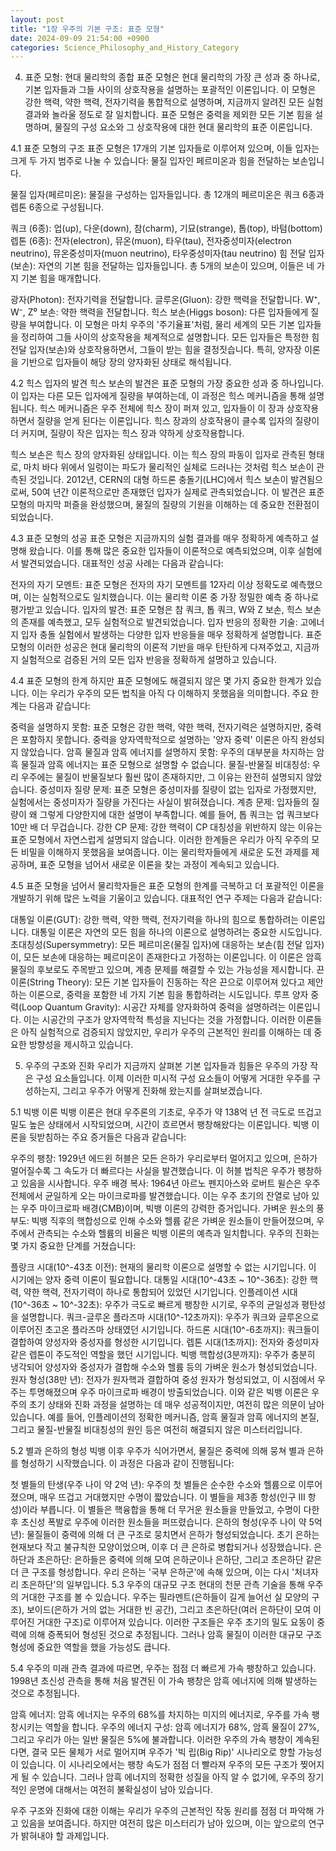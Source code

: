 ```yaml
---
layout: post
title: "1장 우주의 기본 구조: 표준 모형"
date: 2024-09-09 21:54:00 +0900
categories: Science_Philosophy_and_History_Category
---
```





4. 표준 모형: 현대 물리학의 종합
표준 모형은 현대 물리학의 가장 큰 성과 중 하나로, 기본 입자들과 그들 사이의 상호작용을 설명하는 포괄적인 이론입니다. 이 모형은 강한 핵력, 약한 핵력, 전자기력을 통합적으로 설명하며, 지금까지 알려진 모든 실험 결과와 놀라울 정도로 잘 일치합니다. 표준 모형은 중력을 제외한 모든 기본 힘을 설명하며, 물질의 구성 요소와 그 상호작용에 대한 현대 물리학의 표준 이론입니다.

4.1 표준 모형의 구조
표준 모형은 17개의 기본 입자들로 이루어져 있으며, 이들 입자는 크게 두 가지 범주로 나눌 수 있습니다: 물질 입자인 페르미온과 힘을 전달하는 보손입니다.

물질 입자(페르미온): 물질을 구성하는 입자들입니다. 총 12개의 페르미온은 쿼크 6종과 렙톤 6종으로 구성됩니다.

쿼크 (6종): 업(up), 다운(down), 참(charm), 기묘(strange), 톱(top), 바텀(bottom)
렙톤 (6종): 전자(electron), 뮤온(muon), 타우(tau), 전자중성미자(electron neutrino), 뮤온중성미자(muon neutrino), 타우중성미자(tau neutrino)
힘 전달 입자(보손): 자연의 기본 힘을 전달하는 입자들입니다. 총 5개의 보손이 있으며, 이들은 네 가지 기본 힘을 매개합니다.

광자(Photon): 전자기력을 전달합니다.
글루온(Gluon): 강한 핵력을 전달합니다.
W⁺, W⁻, Z⁰ 보손: 약한 핵력을 전달합니다.
힉스 보손(Higgs boson): 다른 입자들에게 질량을 부여합니다.
이 모형은 마치 우주의 '주기율표'처럼, 물리 세계의 모든 기본 입자들을 정리하여 그들 사이의 상호작용을 체계적으로 설명합니다. 모든 입자들은 특정한 힘 전달 입자(보손)와 상호작용하면서, 그들이 받는 힘을 결정짓습니다. 특히, 양자장 이론을 기반으로 입자들이 해당 장의 양자화된 상태로 해석됩니다.

4.2 힉스 입자의 발견
힉스 보손의 발견은 표준 모형의 가장 중요한 성과 중 하나입니다. 이 입자는 다른 모든 입자에게 질량을 부여하는데, 이 과정은 힉스 메커니즘을 통해 설명됩니다. 힉스 메커니즘은 우주 전체에 힉스 장이 퍼져 있고, 입자들이 이 장과 상호작용하면서 질량을 얻게 된다는 이론입니다. 힉스 장과의 상호작용이 클수록 입자의 질량이 더 커지며, 질량이 작은 입자는 힉스 장과 약하게 상호작용합니다.

힉스 보손은 힉스 장의 양자화된 상태입니다. 이는 힉스 장의 파동이 입자로 관측된 형태로, 마치 바다 위에서 일렁이는 파도가 물리적인 실체로 드러나는 것처럼 힉스 보손이 관측된 것입니다. 2012년, CERN의 대형 하드론 충돌기(LHC)에서 힉스 보손이 발견됨으로써, 50여 년간 이론적으로만 존재했던 입자가 실제로 관측되었습니다. 이 발견은 표준 모형의 마지막 퍼즐을 완성했으며, 물질의 질량의 기원을 이해하는 데 중요한 전환점이 되었습니다.

4.3 표준 모형의 성공
표준 모형은 지금까지의 실험 결과를 매우 정확하게 예측하고 설명해 왔습니다. 이를 통해 많은 중요한 입자들이 이론적으로 예측되었으며, 이후 실험에서 발견되었습니다. 대표적인 성공 사례는 다음과 같습니다:

전자의 자기 모멘트: 표준 모형은 전자의 자기 모멘트를 12자리 이상 정확도로 예측했으며, 이는 실험적으로도 일치했습니다. 이는 물리학 이론 중 가장 정밀한 예측 중 하나로 평가받고 있습니다.
입자의 발견: 표준 모형은 참 쿼크, 톱 쿼크, W와 Z 보손, 힉스 보손의 존재를 예측했고, 모두 실험적으로 발견되었습니다.
입자 반응의 정확한 기술: 고에너지 입자 충돌 실험에서 발생하는 다양한 입자 반응들을 매우 정확하게 설명합니다.
표준 모형의 이러한 성공은 현대 물리학의 이론적 기반을 매우 탄탄하게 다져주었고, 지금까지 실험적으로 검증된 거의 모든 입자 반응을 정확하게 설명하고 있습니다.

4.4 표준 모형의 한계
하지만 표준 모형에도 해결되지 않은 몇 가지 중요한 한계가 있습니다. 이는 우리가 우주의 모든 법칙을 아직 다 이해하지 못했음을 의미합니다. 주요 한계는 다음과 같습니다:

중력을 설명하지 못함: 표준 모형은 강한 핵력, 약한 핵력, 전자기력은 설명하지만, 중력은 포함하지 못합니다. 중력을 양자역학적으로 설명하는 '양자 중력' 이론은 아직 완성되지 않았습니다.
암흑 물질과 암흑 에너지를 설명하지 못함: 우주의 대부분을 차지하는 암흑 물질과 암흑 에너지는 표준 모형으로 설명할 수 없습니다.
물질-반물질 비대칭성: 우리 우주에는 물질이 반물질보다 훨씬 많이 존재하지만, 그 이유는 완전히 설명되지 않았습니다.
중성미자 질량 문제: 표준 모형은 중성미자를 질량이 없는 입자로 가정했지만, 실험에서는 중성미자가 질량을 가진다는 사실이 밝혀졌습니다.
계층 문제: 입자들의 질량이 왜 그렇게 다양한지에 대한 설명이 부족합니다. 예를 들어, 톱 쿼크는 업 쿼크보다 10만 배 더 무겁습니다.
강한 CP 문제: 강한 핵력이 CP 대칭성을 위반하지 않는 이유는 표준 모형에서 자연스럽게 설명되지 않습니다.
이러한 한계들은 우리가 아직 우주의 모든 비밀을 이해하지 못했음을 보여줍니다. 이는 물리학자들에게 새로운 도전 과제를 제공하며, 표준 모형을 넘어서 새로운 이론을 찾는 과정이 계속되고 있습니다.

4.5 표준 모형을 넘어서
물리학자들은 표준 모형의 한계를 극복하고 더 포괄적인 이론을 개발하기 위해 많은 노력을 기울이고 있습니다. 대표적인 연구 주제는 다음과 같습니다:

대통일 이론(GUT): 강한 핵력, 약한 핵력, 전자기력을 하나의 힘으로 통합하려는 이론입니다. 대통일 이론은 자연의 모든 힘을 하나의 이론으로 설명하려는 중요한 시도입니다.
초대칭성(Supersymmetry): 모든 페르미온(물질 입자)에 대응하는 보손(힘 전달 입자)이, 모든 보손에 대응하는 페르미온이 존재한다고 가정하는 이론입니다. 이 이론은 암흑 물질의 후보로도 주목받고 있으며, 계층 문제를 해결할 수 있는 가능성을 제시합니다.
끈 이론(String Theory): 모든 기본 입자들이 진동하는 작은 끈으로 이루어져 있다고 제안하는 이론으로, 중력을 포함한 네 가지 기본 힘을 통합하려는 시도입니다.
루프 양자 중력(Loop Quantum Gravity): 시공간 자체를 양자화하여 중력을 설명하려는 이론입니다. 이는 시공간의 구조가 양자역학적 특성을 지닌다는 것을 가정합니다.
이러한 이론들은 아직 실험적으로 검증되지 않았지만, 우리가 우주의 근본적인 원리를 이해하는 데 중요한 방향성을 제시하고 있습니다.

5. 우주의 구조와 진화
우리가 지금까지 살펴본 기본 입자들과 힘들은 우주의 가장 작은 구성 요소들입니다. 이제 이러한 미시적 구성 요소들이 어떻게 거대한 우주를 구성하는지, 그리고 우주가 어떻게 진화해 왔는지를 살펴보겠습니다.

5.1 빅뱅 이론
빅뱅 이론은 현대 우주론의 기초로, 우주가 약 138억 년 전 극도로 뜨겁고 밀도 높은 상태에서 시작되었으며, 시간이 흐르면서 팽창해왔다는 이론입니다. 빅뱅 이론을 뒷받침하는 주요 증거들은 다음과 같습니다:

우주의 팽창: 1929년 에드윈 허블은 모든 은하가 우리로부터 멀어지고 있으며, 은하가 멀어질수록 그 속도가 더 빠르다는 사실을 발견했습니다. 이 허블 법칙은 우주가 팽창하고 있음을 시사합니다.
우주 배경 복사: 1964년 아르노 펜지아스와 로버트 윌슨은 우주 전체에서 균일하게 오는 마이크로파를 발견했습니다. 이는 우주 초기의 잔열로 남아 있는 우주 마이크로파 배경(CMB)이며, 빅뱅 이론의 강력한 증거입니다.
가벼운 원소의 풍부도: 빅뱅 직후의 핵합성으로 인해 수소와 헬륨 같은 가벼운 원소들이 만들어졌으며, 우주에서 관측되는 수소와 헬륨의 비율은 빅뱅 이론의 예측과 일치합니다.
우주의 진화는 몇 가지 중요한 단계를 거쳤습니다:

플랑크 시대(10^-43초 이전): 현재의 물리학 이론으로 설명할 수 없는 시기입니다. 이 시기에는 양자 중력 이론이 필요합니다.
대통일 시대(10^-43초 ~ 10^-36초): 강한 핵력, 약한 핵력, 전자기력이 하나로 통합되어 있었던 시기입니다.
인플레이션 시대(10^-36초 ~ 10^-32초): 우주가 극도로 빠르게 팽창한 시기로, 우주의 균일성과 평탄성을 설명합니다.
쿼크-글루온 플라즈마 시대(10^-12초까지): 우주가 쿼크와 글루온으로 이루어진 초고온 플라즈마 상태였던 시기입니다.
하드론 시대(10^-6초까지): 쿼크들이 결합하여 양성자와 중성자를 형성한 시기입니다.
렙톤 시대(1초까지): 전자와 중성미자 같은 렙톤이 주도적인 역할을 했던 시기입니다.
빅뱅 핵합성(3분까지): 우주가 충분히 냉각되어 양성자와 중성자가 결합해 수소와 헬륨 등의 가벼운 원소가 형성되었습니다.
원자 형성(38만 년): 전자가 원자핵과 결합하여 중성 원자가 형성되었고, 이 시점에서 우주는 투명해졌으며 우주 마이크로파 배경이 방출되었습니다.
이와 같은 빅뱅 이론은 우주의 초기 상태와 진화 과정을 설명하는 데 매우 성공적이지만, 여전히 많은 의문이 남아 있습니다. 예를 들어, 인플레이션의 정확한 메커니즘, 암흑 물질과 암흑 에너지의 본질, 그리고 물질-반물질 비대칭성의 원인 등은 여전히 해결되지 않은 미스터리입니다.

5.2 별과 은하의 형성
빅뱅 이후 우주가 식어가면서, 물질은 중력에 의해 뭉쳐 별과 은하를 형성하기 시작했습니다. 이 과정은 다음과 같이 진행됩니다:

첫 별들의 탄생(우주 나이 약 2억 년): 우주의 첫 별들은 순수한 수소와 헬륨으로 이루어졌으며, 매우 뜨겁고 거대했지만 수명이 짧았습니다. 이 별들을 제3종 항성(인구 III 항성)이라 부릅니다. 이 별들은 핵융합을 통해 더 무거운 원소들을 만들었고, 수명이 다한 후 초신성 폭발로 우주에 이러한 원소들을 퍼뜨렸습니다.
은하의 형성(우주 나이 약 5억 년): 물질들이 중력에 의해 더 큰 구조로 뭉치면서 은하가 형성되었습니다. 초기 은하는 현재보다 작고 불규칙한 모양이었으며, 이후 더 큰 은하로 병합되거나 성장했습니다.
은하단과 초은하단: 은하들은 중력에 의해 모여 은하군이나 은하단, 그리고 초은하단 같은 더 큰 구조를 형성합니다. 우리 은하는 '국부 은하군'에 속해 있으며, 이는 다시 '처녀자리 초은하단'의 일부입니다.
5.3 우주의 대규모 구조
현대의 천문 관측 기술을 통해 우주의 거대한 구조를 볼 수 있습니다. 우주는 필라멘트(은하들이 길게 늘어선 실 모양의 구조), 보이드(은하가 거의 없는 거대한 빈 공간), 그리고 초은하단(여러 은하단이 모여 이루어진 거대한 구조)로 이루어져 있습니다. 이러한 구조들은 우주 초기의 밀도 요동이 중력에 의해 증폭되어 형성된 것으로 추정됩니다. 그러나 암흑 물질이 이러한 대규모 구조 형성에 중요한 역할을 했을 가능성도 큽니다.

5.4 우주의 미래
관측 결과에 따르면, 우주는 점점 더 빠르게 가속 팽창하고 있습니다. 1998년 초신성 관측을 통해 처음 발견된 이 가속 팽창은 암흑 에너지에 의해 발생하는 것으로 추정됩니다.

암흑 에너지: 암흑 에너지는 우주의 68%를 차지하는 미지의 에너지로, 우주를 가속 팽창시키는 역할을 합니다.
우주의 에너지 구성: 암흑 에너지가 68%, 암흑 물질이 27%, 그리고 우리가 아는 일반 물질은 5%에 불과합니다.
이러한 우주의 가속 팽창이 계속된다면, 결국 모든 물체가 서로 멀어지며 우주가 '빅 립(Big Rip)' 시나리오로 향할 가능성이 있습니다. 이 시나리오에서는 팽창 속도가 점점 더 빨라져 우주의 모든 구조가 찢어지게 될 수 있습니다. 그러나 암흑 에너지의 정확한 성질을 아직 알 수 없기에, 우주의 장기적인 운명에 대해서는 여전히 불확실성이 남아 있습니다.

우주 구조와 진화에 대한 이해는 우리가 우주의 근본적인 작동 원리를 점점 더 파악해 가고 있음을 보여줍니다. 하지만 여전히 많은 미스터리가 남아 있으며, 이는 앞으로의 연구가 밝혀내야 할 과제입니다.